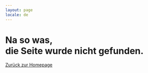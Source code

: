 ```yaml
---
layout: page
locale: de
---
```


# Na so was,<br/>die Seite wurde nicht gefunden.

<div class="col align-start pt-5">
  <a href="/" class="button">Zurück zur Homepage</a>
</div>
